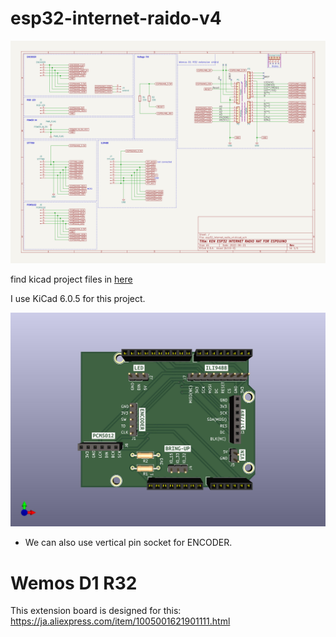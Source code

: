 # esp32-internet-raido-v4

![schematics](https://github.com/kawashimaken/esp32-internet-raido-v4/blob/main/hardware/kicad/esp32_internet_radio_v4/esp32_internet_radio_v4.svg)

find kicad project files in [here](https://github.com/kawashimaken/esp32-internet-raido-v4/tree/main/hardware/kicad/esp32_internet_radio_v4)

I use KiCad 6.0.5 for this project.

![3d view](https://github.com/kawashimaken/esp32-internet-raido-v4/blob/main/hardware/kicad/esp32_internet_radio_v4/esp32_internet_radio_v4.jpg)

* We can also use vertical pin socket for ENCODER. 

# Wemos D1 R32

This extension board is designed for this:
https://ja.aliexpress.com/item/1005001621901111.html
